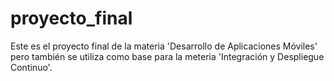 # proyecto_final

Este es el proyecto final de la materia 'Desarrollo de Aplicaciones Móviles' pero también se utiliza como base para la meteria 'Integración y Despliegue Continuo'.
